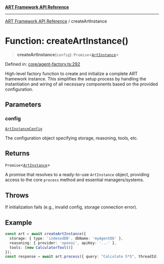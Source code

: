 [**ART Framework API Reference**](../README.md)

***

[ART Framework API Reference](../README.md) / createArtInstance

# Function: createArtInstance()

> **createArtInstance**(`config`): `Promise`\<[`ArtInstance`](../interfaces/ArtInstance.md)\>

Defined in: [core/agent-factory.ts:292](https://github.com/hashangit/ART/blob/9aeffde50e4be3211a0a8aa9df0277bb227606b0/src/core/agent-factory.ts#L292)

High-level factory function to create and initialize a complete ART framework instance.
This simplifies the setup process by handling the instantiation and wiring of all
necessary components based on the provided configuration.

## Parameters

### config

[`ArtInstanceConfig`](../interfaces/ArtInstanceConfig.md)

The configuration object specifying storage, reasoning, tools, etc.

## Returns

`Promise`\<[`ArtInstance`](../interfaces/ArtInstance.md)\>

A promise that resolves to a ready-to-use `ArtInstance` object, providing access to the core `process` method and essential managers/systems.

## Throws

If initialization fails (e.g., invalid config, storage connection error).

## Example

```ts
const art = await createArtInstance({
  storage: { type: 'indexedDB', dbName: 'myAgentDb' },
  reasoning: { provider: 'openai', apiKey: '...' },
  tools: [new CalculatorTool()]
});
const response = await art.process({ query: "Calculate 5*5", threadId: "thread1" });
```
